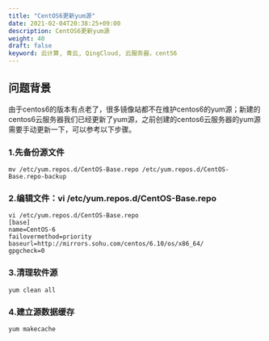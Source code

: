 ```yaml
---
title: "CentOS6更新yum源"
date: 2021-02-04T20:38:25+09:00
description: CentOS6更新yum源
weight: 40
draft: false
keyword: 云计算, 青云, QingCloud, 云服务器，centS6
---
```


## 问题背景

由于centos6的版本有点老了，很多镜像站都不在维护centos6的yum源；新建的centos6云服务器我们已经更新了yum源，之前创建的centos6云服务器的yum源需要手动更新一下，可以参考以下步骤。

### 1.先备份源文件

```shell
mv /etc/yum.repos.d/CentOS-Base.repo /etc/yum.repos.d/CentOS-Base.repo-backup
```

### 2.编辑文件：vi /etc/yum.repos.d/CentOS-Base.repo

```shell
vi /etc/yum.repos.d/CentOS-Base.repo
[base]
name=CentOS-6
failovermethod=priority
baseurl=http://mirrors.sohu.com/centos/6.10/os/x86_64/
gpgcheck=0
```



### 3.清理软件源

```shell
yum clean all
```

### 4.建立源数据缓存

```shell
yum makecache
```





